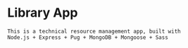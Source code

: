 # Library App 
    This is a technical resource management app, built with 
    Node.js + Express + Pug + MongoDB + Mongoose + Sass

